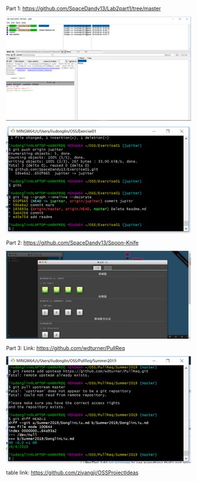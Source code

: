 Part 1:
https://github.com/SpaceDandy13/Lab2part1/tree/master

![gitk.png](gitk.png)

![git_log.png](git_log.png)

Part 2:
https://github.com/SpaceDandy13/Spoon-Knife

![game_4.png](game_4.png)

Part 3:
Link: https://github.com/wdturner/PullReq

![diff.png](diff.png)

table link:
https://github.com/ziyangji/OSSProjectIdeas
